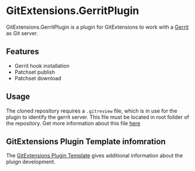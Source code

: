 
# GitExtensions.GerritPlugin

GitExtensions.GerritPlugin is a plugin for GitExtensions to work with a [Gerrit](https://www.gerritcodereview.com/) as Git server.

## Features

* Gerrit hook installation
* Patchset publish
* Patchset download

## Usage

The cloned repository requires a `.gitreview` file, which is in use for the plugin to identify the gerrit server.
This file must be located in root foilder of the repository.
Get more information about this file [here](https://docs.openstack.org/infra/git-review/installation.html#gitreview-file-format)

## GitExtensions Plugin Template infomration

The [GitExtensions Plugin Template](https://github.com/gitextensions/gitextensions.plugintemplate) gives additional information about the pluign development.
